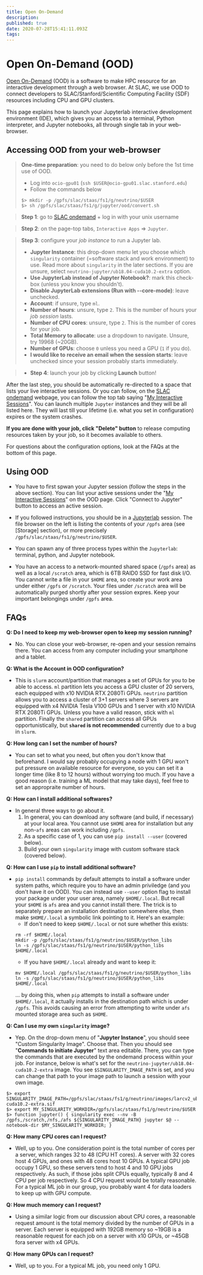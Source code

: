 ```yaml
---
title: Open On-Demand
description: 
published: true
date: 2020-07-28T15:41:11.093Z
tags: 
---
```


# Open On-Demand (OOD)
[Open On-Demand](https://openondemand.org) (OOD) is a software to make HPC resource for an interactive development through a web browser. At SLAC, we use OOD to connect developers to SLAC/Stanford/Scientific Computing Facility (SDF) resources including CPU and GPU clusters. 

This page explains how to launch your Jupyterlab interactive development environment (IDE), which gives you an access to a terminal, Python interpreter, and Jupyter notebooks, all through single tab in your web-browser.

## Accessing OOD from your web-browser

> **One-time preparation**: you need to do below only before the 1st time use of OOD.
>   * Log into `ocio-gpu01` (`ssh $USER@ocio-gpu01.slac.stanford.edu`)
>   * Follow the commands below
>   ```
>   $> mkdir -p /gpfs/slac/staas/fs1/g/neutrino/$USER
>   $> sh /gpfs/slac/staas/fs1/g/jupyter/ood/convert.sh
>   ```

>**Step 1**: go to [SLAC ondemand](https://sdf.slac.stanford.edu) + log in with your unix username

>**Step 2**: on the page-top tabs, `Interactive Apps` => `Jupyter`.

>**Step 3**: configure your _job instance_ to run a Jupyter lab.
>   - **Jupyter Instance**: this drop-down menu let you choose which `singularity` container (=software stack and work environment) to use. Read more about `singularity` in the later sections. If you are unsure, select `neutrino-jupyter/ub18.04-cuda10.2-extra` option.
>   - **Use JupyterLab instead of Jupyter Notebook?**: mark this check-box (unless you know you shouldn't).
>   - **Disable JupyterLab extensions (Run with --core-mode)**: leave unchecked.
>   - **Account**: if unsure, type `ml`.
>   - **Number of hours**: unsure, type `2`. This is the number of hours your _job session_ lasts.
>   - **Number of CPU cores**: unsure, type `2`. This is the number of cores for your job.
>   - **Total Memory to allocate**: use a dropdown to navigate. Unsure, try 19968 (~20GB).
>   - **Number of GPUs**: choose `0` unless you need a GPU (`1` if you do).
>   - **I would like to receive an email when the session starts**: leave unchecked since your session probably starts immediately.

>* **Step 4**: launch your job by clicking **Launch** button!

After the last step, you should be automatically re-directed to a space that lists your live interactive sessions. Or you can follow, on the [SLAC ondemand](https://sdf.slac.stanford.edu) webpage, you can follow the top tab saying "[My Interactive Sessions](https://sdf.slac.stanford.edu/pun/sys/dashboard/batch_connect/sessions)". You can launch multiple `Jupyter` instances and they will be all listed here. They will last till your lifetime (i.e. what you set in configuration) expires or the system crashes.

**If you are done with your job, click "Delete" button** to release computing resources taken by your job, so it becomes available to others.

For questions about the configuration options, look at the FAQs at the bottom of this page.

## Using OOD
* You have to first spwan your Jupyter session (follow the steps in the above section). You can list your active sessions under the "[My Interactive Sessions](https://jupyterlab.readthedocs.io/en/stable/)" on the OOD page. Click "Connect to Jupyter" button to access an active session. 

* If you followed instructions, you should be in a [Jupyterlab](https://jupyterlab.readthedocs.io/en/stable/) session. The file browser on the left is listing the contents of your `/gpfs` area (see [Storage] section), or more precisely `/gpfs/slac/staas/fs1/g/neutrino/$USER`.

* You can spawn any of three process types within the `Jupyterlab`: terminal, python, and Jupyter notebook.
  
* You have an access to a network-mounted shared space (`/gpfs` area) as well as a local `/scratch` area, which is 6TB RAID0 SSD for fast disk I/O. You cannot write a file in your `$HOME` area, so create your work area under either `/gpfs` or `/scratch`. Your files under `/scratch` area will be automatically purged shortly after your session expres. Keep your important belongings under `/gpfs` area.

## FAQs
**Q: Do I need to keep my web-browser open to keep my session running?**
  * No. You can close your web-browser, re-open and your session remains there. You can access from any computer including your smartphone and a tablet.
  
**Q: What is the Account in OOD configuration?**
  * This is `slurm` account/partition that manages a set of GPUs for you to be able to access. `ml` partition lets you access a GPU cluster of 20 servers, each equipped with x10 NVIDIA RTX 2080Ti GPUs. `neutrino` partition allows you to access a cluster of 3+1 servers where 3 servers are equipped with x4 NVIDIA Tesla V100 GPUs and 1 server with x10 NVIDIA RTX 2080Ti GPUs. Unless you have a valid reason, stick with `ml` partition. Finally the `shared` partition can access all GPUs opportunistically, but **`shared` is not recommended** currently due to a bug in `slurm`. 

**Q: How long can I set the number of hours?**
  * You can set to what you need, but often you don't know that beforehand. I would say probably occupying a node with 1 GPU won't put pressure on available resource for everyone, so you can set it a longer time (like 8 to 12 hours) without worrying too much. If you have a good reason (i.e. training a ML model that may take days), feel free to set an appropraite number of hours.

**Q: How can I install additional softwares?**
  * In general three ways to go about it. 
    1. In general, you can download any software (and build, if necessary) at your local area. You cannot use `$HOME` area for installation but any non-`afs` areas can work including `/gpfs`.
    2. As a specific case of 1, you can use `pip install --user` (covered below).
    3. Build your own `singularity` image with custom software stack (covered below).

**Q: How can I use `pip` to install additional software?**
  * `pip install` commands by default attempts to install a software under system paths, which require you to have an admin priviledge (and you don't have it on OOD). You can instead use `--user` option flag to install your package under your user area, namely `$HOME/.local`. But recall your `$HOME` is `afs` area and you cannot install there. The trick is to separately prepare an installation destination somewhere else, then make `$HOME/.local` a symbolic link pointing to it. Here's an example:
    * If don't need to keep `$HOME/.local` or not sure whether this exists:
    ```
    rm -rf $HOME/.local
  	mkdir -p /gpfs/slac/staas/fs1/g/neutrino/$USER/python_libs
    ln -s /gpfs/slac/staas/fs1/g/neutrino/$USER/python_libs $HOME/.local
    ```
    * If you have `$HOME/.local` already and want to keep it:
    ```
    mv $HOME/.local /gpfs/slac/staas/fs1/g/neutrino/$USER/python_libs
    ln -s /gpfs/slac/staas/fs1/g/neutrino/$USER/python_libs $HOME/.local
    ```
	... by doing this, when `pip` attempts to install a software under `$HOME/.local`, it actually installs in the destination path which is under `/gpfs`. This avoids causing an error from attempting to write under `afs` mounted storage area such as `$HOME`.

**Q: Can I use my own `singularity` image?**
  * Yep. On the drop-down menu of "**Jupyter Instance**", you should seee "Custom Singularity Image". Choose that. Then you should see "**Commands to initiate Jupyter**" text area editable. There, you can type the commands that are executed by the ondemand process within your job. For instance, below is what's set for the `neutrino-jupyter/ub18.04-cuda10.2-extra` image. You see `$SINGULARITY_IMAGE_PATH` is set, and you can change that path to your image path to launch a session with your own image.
  ```
  $> export SINGULARITY_IMAGE_PATH=/gpfs/slac/staas/fs1/g/neutrino/images/larcv2_ub18.04-cuda10.2-extra.sif
  $> export MY_SINGULARITY_WORKDIR=/gpfs/slac/staas/fs1/g/neutrino/$USER
  $> function jupyter() { singularity exec --nv -B /gpfs,/scratch,/nfs,/afs ${SINGULARITY_IMAGE_PATH} jupyter $@ --notebook-dir $MY_SINGULARITY_WORKDIR; }
  ```

**Q: How many CPU cores can I request?**
  * Well, up to you. One consideration point is the total number of cores per a server, which ranges 32 to 48 (CPU HT cores). A server with 32 cores host 4 GPUs, and ones with 48 cores host 10 GPUs. A typical GPU job occupy 1 GPU, so these servers tend to host 4 and 10 GPU jobs respectively. As such, if those jobs split CPUs equally, typically 8 and 4 CPU per job respectively. So 4 CPU request would be totally reasonable. For a typical ML job in our group, you probably want 4 for data loaders to keep up with GPU compute.
  
**Q: How much memory can I request?**
  * Using a similar logic from our discussion about CPU cores, a reasonable request amount is the total memory divided by the number of GPUs in a server. Each server is equipped with 192GB memory so ~19GB is a reasonable request for each job on a server with x10 GPUs, or ~45GB fora server with x4 GPUs.
  
**Q: How many GPUs can I request?**
  * Well, up to you. For a typical ML job, you need only 1 GPU. 
  

